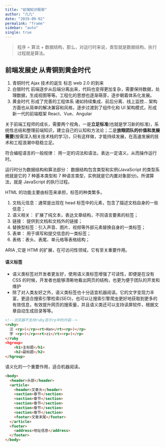 ```yaml
---
title: "前端知识框架"
author: "凢凢"
date: "2019-09-02"
permalink: "frame"
sidebar: "auto"
single: true
---
```


> 程序 = 算法 + 数据结构，那么，对运行时来说，类型就是数据结构，执行过程就是算法。

## 前端发展史 从青铜到黄金时代

1. 青铜时代 Ajax 技术的诞生 标志 web 2.0 的到来
2. 白银时代 前端逐步从后端分离出来，代码也变得更加复杂，需要保持数据，处理数据，生成视图等等。工程化的思想也逐渐萌芽，逐步朝着体系化发展。
3. 黄金时代 形成了完善的工程体系 诸如持续集成、前后分离、线上监控... 架构方面也从简单的解决兼容和风格，逐步过渡到了组件化和 UI 架构模式，形成新一代的前端框架 React、Vue、Angular

关于前端工程师的成长，需要两个视角，一是**立足标准**(也就是学习新的标准)，系统性总结和整理前端知识，建立自己的认知和方法论；二是**放眼团队的价值和发展需要**(按需深入相关技术栈的学习)，只有这样做，才能持续发展，在高速发展的技术和工程浪潮中稳稳立足。

符合编程语言的一般规律： 用一定的词法和语法，表达一定语义，从而操作运行时。

运行时分为数据结构和算法部分： 数据结构包含类型和实例(JavaScript 的类型系统就是它的 7 种基本类型和 7 种语言类型，实例就是它内置对象部分)。所谓算法，就是 JavaScript 的执行过程。

HTML 的功能主要由标签来承担，标签的种类繁多。

1. 文档元信息：通常是出现在 head 标签中的元素，包含了描述文档自身的一些信息；
2. 语义相关： 扩展了纯文本，表达文章结构，不同语言要素的标签；
3. 链接： 提供到文档和文档外的链接；
4. 替换型标签：引入声音、图片、视频等外部元素替换自身的一类标签；
5. 表单： 用于填写和提交信息的一类标签；
6. 表格：表头、表尾、单元格等表格结构；

ARIA ,它是 HTMl 的扩展，在可访问性领域，它有至关重要作用。

#### 语义标签

- 语义类标签对开发者更友好，使用语义类标签增强了可读性，即便是在没有 CSS 的时候，开发者也能够清晰地看出网页的结构，也更为便于团队的开发和维护
- 除了对人类友好之外，语义类标签也十分适宜机器阅读。它的文字变现力丰富，更适合搜索引擎检索(SEO)，也可以让搜索引擎爬虫更好地获取到更多的有效信息，有效提升网页的搜索量，并且语义类还可以支持读屏软件，根据文章自动生成目录等等。

```html
<!--浏览器不支持ruby显示rp中的内容-->
<ruby>
  汉 <rp>(</rp><rt>Han</rt><rp>)</rp>
  字 <rp>(</rp><rt>zi</rt><rp>)</rp>
</ruby
<hgroup>
    <h1>主标题</h1>
    <h2>副标题</h2>
</hgroup>
```

语义化的一个重要作用，适合机器阅读。

```html
<body>
  <header>头部</header>
  <article>
    <header>文章头</header>
    <section>章节</section>
    <section>章节</section>
    <section>章节</section>
    <section>章节</section>
    <section>章节</section>
    <footer>文章末尾</footer>
  </article>
  <footer>
    <address>地址信息</address>
  </footer>
</body>
```
